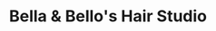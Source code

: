 ---
title: "Bella & Bello's Hair Studio"
url: /hackettstown/bella-and-bellos-hair-studio/
shop: hairdresser
---